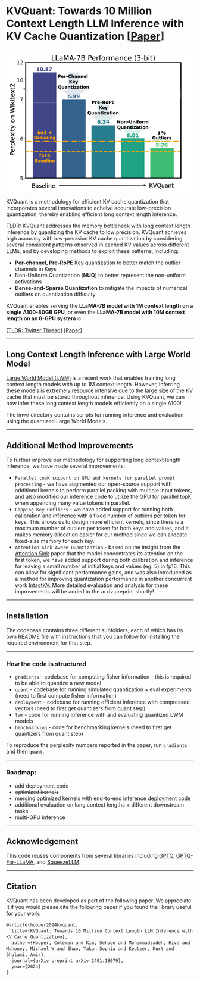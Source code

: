 # KVQuant: Towards 10 Million Context Length LLM Inference with KV Cache Quantization [[Paper](https://arxiv.org/abs/2401.18079)]

![Thumbnail](figs/thumbnail.png)

KVQuant is a methodology for efficient KV cache quantization that incorporates several innovations to acheive accurate low-precision quantization, thereby enabling efficient long context length inference.

TLDR: KVQuant addresses the memory bottleneck with long context length inference by quantizing the KV cache to low precision. KVQuant achieves high accuracy with low-precision KV cache quantization by considering several consistent patterns observed in cached KV values across different LLMs, and by developing methods to exploit these patterns, including:
- **Per-channel, Pre-RoPE** Key quantization to better match the outlier channels in Keys
- Non-Uniform Quantization (**NUQ**) to better represent the non-uniform activations
- **Dense-and-Sparse Quantization** to mitigate the impacts of numerical outliers on quantization difficulty

KVQuant enables serving the **LLaMA-7B model with 1M context length on a single A100-80GB GPU**, or even the **LLaMA-7B model with 10M context length on an 8-GPU system** 🔥

[[TLDR: Twitter Thread](https://twitter.com/coleman_hooper1/status/1754217130550329613)]
[[Paper](https://arxiv.org/abs/2401.18079)]

---

## Long Context Length Inference with Large World Model

[Large World Model (LWM)](https://github.com/LargeWorldModel/LWM) is a recent work that enables training long context length models with up to 1M context length. However, inferring these models is extremely resource intensive due to the large size of the KV cache that must be stored throughout inference. Using KVQuant, we can now infer these long context length models efficiently on a single A100! 

The lmw/ directory contains scripts for running inference and evaluation using the quantized Large World Models.

---

## Additional Method Improvements
To further improve our methodology for supporting long context length inference, we have made several improvements:
- `Parallel topK support on GPU and kernels for parallel prompt processing` - we have augmented our open-source support with additional kernels to perform parallel packing with multiple input tokens, and also modified our inference code to utilize the GPU for parallel topK when appending many value tokens in parallel.
- `Capping Key Outliers` - we have added support for running both calibration and inference with a fixed number of outliers per token for keys. This allows us to design more efficient kernels, since there is a maximum number of outliers per token for both keys and values, and it makes memory allocation easier for our method since we can allocate fixed-size memory for each key. 
- `Attention Sink-Aware Quantization` - based on the insight from the [Attention Sink](https://arxiv.org/abs/2309.17453) paper that the model concentrates its attention on the first token, we have added support during both calibration and inference for leaving a small number of initial keys and values (eg. 5) in fp16. This can allow for significant performance gains, and was also introduced as a method for improving quantization performance in another concurrent work [IntactKV](https://arxiv.org/abs/2403.01241).
More detailed evaluation and analysis for these improvements will be added to the arxiv preprint shortly!


---
## Installation

The codebase contains three different subfolders, each of which has its own README file with instructions that you can follow for installing the required environment for that step.

---

### How the code is structured

- `gradients` - codebase for computing fisher information - this is required to be able to quantize a new model
- `quant` - codebase for running simulated quantization + eval experiments (need to first compute fisher information)
- `deployment` - codebase for running efficient inference with compressed vectors (need to first get quantizers from quant step)
- `lwm` - code for running inference with and evaluating quantized LWM models
- `benchmarking` - code for benchmarking kernels (need to first get quantizers from quant step)

To reproduce the perplexity numbers reported in the paper, run `gradients` and then `quant`.

---

### Roadmap:
- ~~add deployment code~~
- ~~optimized kernels~~
- merging optimized kernels with end-to-end inference deployment code
- additional evaluation on long context lengths + different downstream tasks
- multi-GPU inference

---

## Acknowledgement

This code reuses components from several libraries including [GPTQ](https://github.com/IST-DASLab/gptq), [GPTQ-For-LLaMA](https://github.com/qwopqwop200/GPTQ-for-LLaMa/), and [SqueezeLLM](https://github.com/SqueezeAILab/SqueezeLLM/).

---

## Citation

KVQuant has been developed as part of the following paper. We appreciate it if you would please cite the following paper if you found the library useful for your work:

```
@article{hooper2024kvquant,
  title={KVQuant: Towards 10 Million Context Length LLM Inference with KV Cache Quantization},
  author={Hooper, Coleman and Kim, Sehoon and Mohammadzadeh, Hiva and Mahoney, Michael W and Shao, Yakun Sophia and Keutzer, Kurt and Gholami, Amir},
  journal={arXiv preprint arXiv:2401.18079},
  year={2024}
}
```
